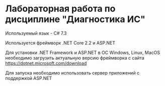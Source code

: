 # Лабораторная работа по дисциплине "Диагностика ИС"

Используемый язык - C# 7.3

Используется фреймворк .NET Core 2.2 и ASP.NET

Для установки .NET Framework и ASP.NET в ОС Windows, Linux, MacOS необходимо загрузить актуальную версию фреймворка с сайта https://dotnet.microsoft.com/download

Для запуска необходимо использовать сервер приложений с поддержкой ASP.NET
